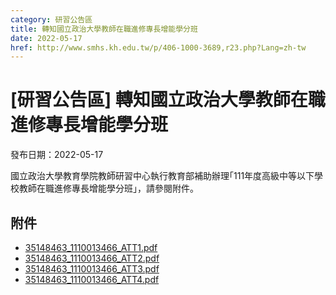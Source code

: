 ```yaml
---
category: 研習公告區
title: 轉知國立政治大學教師在職進修專長增能學分班
date: 2022-05-17
href: http://www.smhs.kh.edu.tw/p/406-1000-3689,r23.php?Lang=zh-tw
---
```


# [研習公告區] 轉知國立政治大學教師在職進修專長增能學分班

發布日期：2022-05-17

國立政治大學教育學院教師研習中心執行教育部補助辦理｢111年度高級中等以下學校教師在職進修專長增能學分班｣，請參閱附件。

## 附件

- [35148463_1110013466_ATT1.pdf](https://www.smhs.kh.edu.tw/var/file/0/1000/attach/3/pta_3464_5736785_59253.pdf)
- [35148463_1110013466_ATT2.pdf](https://www.smhs.kh.edu.tw/var/file/0/1000/attach/3/pta_3465_9203595_59254.pdf)
- [35148463_1110013466_ATT3.pdf](https://www.smhs.kh.edu.tw/var/file/0/1000/attach/3/pta_3466_7425258_59254.pdf)
- [35148463_1110013466_ATT4.pdf](https://www.smhs.kh.edu.tw/var/file/0/1000/attach/3/pta_3467_9405898_59254.pdf)

